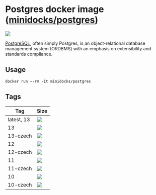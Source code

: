 Postgres docker image ([minidocks/postgres](https://hub.docker.com/r/minidocks/postgres))
=========================================================================================

![](https://upload.wikimedia.org/wikipedia/commons/thumb/2/29/Postgresql_elephant.svg/100px-Postgresql_elephant.svg.png)

[PostgreSQL](https://www.postgresql.org/), often simply Postgres, is an
object-relational database management system (ORDBMS) with an emphasis on
extensibility and standards compliance.

Usage
-----

```shell
docker run –-rm -it minidocks/postgres
```

Tags
----

| Tag        | Size                                                                             |
|------------|----------------------------------------------------------------------------------|
| latest, 13 | ![](https://images.microbadger.com/badges/image/minidocks/postgres.svg)          |
| 13         | ![](https://images.microbadger.com/badges/image/minidocks/postgres:12.svg)       |
| 13-czech   | ![](https://images.microbadger.com/badges/image/minidocks/postgres:12-czech.svg) |
| 12         | ![](https://images.microbadger.com/badges/image/minidocks/postgres:12.svg)       |
| 12-czech   | ![](https://images.microbadger.com/badges/image/minidocks/postgres:12-czech.svg) |
| 11         | ![](https://images.microbadger.com/badges/image/minidocks/postgres:11.svg)       |
| 11-czech   | ![](https://images.microbadger.com/badges/image/minidocks/postgres:11-czech.svg) |
| 10         | ![](https://images.microbadger.com/badges/image/minidocks/postgres:10.svg)       |
| 10-czech   | ![](https://images.microbadger.com/badges/image/minidocks/postgres:10-czech.svg) |
